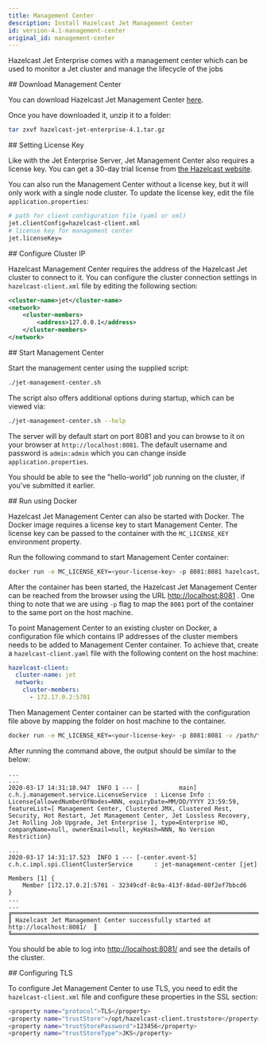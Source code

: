 ```yaml
---
title: Management Center
description: Install Hazelcast Jet Management Center
id: version-4.1-management-center
original_id: management-center
---
```


Hazelcast Jet Enterprise comes with a management center which can be
used to monitor a Jet cluster and manage the lifecycle of the jobs

## Download Management Center

You can download Hazelcast Jet Management Center [here](https://download.hazelcast.com/hazelcast-jet-management-center/hazelcast-jet-management-center-4.1.tar.gz).

Once you have downloaded it, unzip it to a folder:

```bash
tar zxvf hazelcast-jet-enterprise-4.1.tar.gz
```

## Setting License Key

Like with the Jet Enterprise Server, Jet Management Center also requires
a license key. You can get a 30-day trial license from
[the Hazelcast website](https://hazelcast.com/download).

You can also run the Management Center without a license key,
but it will only work with a single node cluster. To update the license
key, edit the file `application.properties`:

```bash
# path for client configuration file (yaml or xml)
jet.clientConfig=hazelcast-client.xml
# license key for management center
jet.licenseKey=
```

## Configure Cluster IP

Hazelcast Management Center requires the address of the Hazelcast Jet
cluster to connect to it. You can configure the cluster connection
settings in `hazelcast-client.xml` file by editing the following
section:

```xml
<cluster-name>jet</cluster-name>
<network>
    <cluster-members>
        <address>127.0.0.1</address>
    </cluster-members>
</network>
```

## Start Management Center

Start the management center using the supplied script:

```bash
./jet-management-center.sh
```

The script also offers additional options during startup, which can be
viewed via:

```bash
./jet-management-center.sh --help
```

The server will by default start on port 8081 and you can browse to it
on your browser at `http://localhost:8081`. The default username and
password is `admin:admin` which you can change inside
`application.properties`.

You should be able to see the "hello-world" job running on the cluster,
if you've submitted it earlier.

## Run using Docker

Hazelcast Jet Management Center can also be started with Docker.
The Docker image requires a license key to start Management Center.
The license key can be passed to the container with the `MC_LICENSE_KEY`
 environment property.

Run the following command to start Management Center container:

```bash
docker run -e MC_LICENSE_KEY=<your-license-key> -p 8081:8081 hazelcast/hazelcast-jet-management-center
```

After the container has been started, the Hazelcast Jet Management
Center can be reached from the  browser using the URL <http://localhost:8081>
. One thing to note that we are using `-p` flag to map the `8081` port
of the container to the same port on the host machine.

To point Management Center to an existing cluster on Docker, a
configuration file which contains IP addresses of the cluster members
needs to be added to Management Center container. To achieve that,
create a `hazelcast-client.yaml` file with the following content on the
host machine:

```yaml
hazelcast-client:
  cluster-name: jet
  network:
    cluster-members:
      - 172.17.0.2:5701
```

Then Management Center container can be started with the configuration
file above by mapping the folder on host machine to the container.

```bash
docker run -e MC_LICENSE_KEY=<your-license-key> -p 8081:8081 -v /path/to/hazelcast-client.yaml:/conf/hazelcast-client.yaml -e MC_CLIENT_CONFIG=/conf/hazelcast-client.yaml hazelcast/hazelcast-jet-management-center
```

After running the command above, the output should be similar to the
below:

```log
...
...
2020-03-17 14:31:18.947  INFO 1 --- [           main] c.h.j.management.service.LicenseService  : License Info : License{allowedNumberOfNodes=NNN, expiryDate=MM/DD/YYYY 23:59:59, featureList=[ Management Center, Clustered JMX, Clustered Rest, Security, Hot Restart, Jet Management Center, Jet Lossless Recovery, Jet Rolling Job Upgrade, Jet Enterprise ], type=Enterprise HD, companyName=null, ownerEmail=null, keyHash=NNN, No Version Restriction}

...
2020-03-17 14:31:17.523  INFO 1 --- [-center.event-5] c.h.c.impl.spi.ClientClusterService      : jet-management-center [jet]

Members [1] {
    Member [172.17.0.2]:5701 - 32349cdf-8c9a-413f-8dad-80f2ef7bbcd6
}
...
...
╔═════════════════════════════════════════════════════════════════════════════════╗
║ Hazelcast Jet Management Center successfully started at http://localhost:8081/  ║
╚═════════════════════════════════════════════════════════════════════════════════╝

````

You should be able to log into <http://localhost:8081/> and see the
details of the cluster.

## Configuring TLS

To configure Jet Management Center to use TLS, you need to edit the
`hazelcast-client.xml` file and configure these properties in the SSL
section:

```bash
<property name="protocol">TLS</property>
<property name="trustStore">/opt/hazelcast-client.truststore</property>
<property name="trustStorePassword">123456</property>
<property name="trustStoreType">JKS</property>
```
